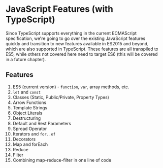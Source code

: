 # JavaScript Features (with TypeScript)

Since TypeScript supports everything in the current ECMAScript specification, we're going to go over the existing JavaScript features quickly and transition to new features available in ES2015 and beyond, which are also supported in TypeScript. These features are all transpiled to ES5, while others not covered here need to target ES6 (this will be covered in a future chapter).

## Features

1. ES5 (current version) - `function`, `var`, array methods, etc.
2. `let` and `const`
3. Classes (Static, Public/Private, Property Types)
4. Arrow Functions
5. Template Strings
6. Object Literals
7. Destructuring
8. Default and Rest Parameters
9. Spread Operator
10. Iterators and `for..of`
11. Decorators
12. Map and forEach
13. Reduce
14. Filter
15. Combining map-reduce-filter in one line of code
